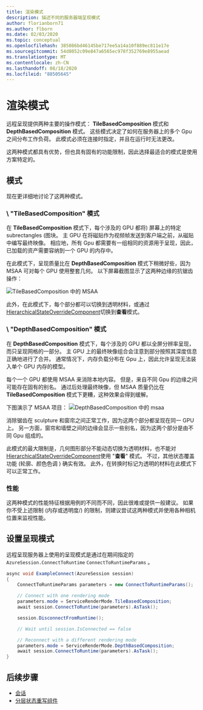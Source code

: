```yaml
---
title: 渲染模式
description: 描述不同的服务器端呈现模式
author: florianborn71
ms.author: flborn
ms.date: 02/03/2020
ms.topic: conceptual
ms.openlocfilehash: 385086bd46145be717ee5a14a10f889ec811e17e
ms.sourcegitcommit: 54d8052c09e847a6565ec978f352769e8955aead
ms.translationtype: MT
ms.contentlocale: zh-CN
ms.lasthandoff: 08/18/2020
ms.locfileid: "88505645"
---
```

# <a name="rendering-modes"></a>渲染模式

远程呈现提供两种主要的操作模式： **TileBasedComposition** 模式和 **DepthBasedComposition** 模式。 这些模式决定了如何在服务器上的多个 Gpu 之间分布工作负荷。 此模式必须在连接时指定，并且在运行时无法更改。

这两种模式都具有优势，但也具有固有的功能限制，因此选择最适合的模式是使用方案特定的。

## <a name="modes"></a>模式

现在更详细地讨论了这两种模式。

### <a name="tilebasedcomposition-mode"></a>\ "TileBasedComposition" 模式

在 **TileBasedComposition** 模式下，每个涉及的 GPU 都将) 屏幕上的特定 subrectangles (图块。 主 GPU 在将磁贴作为视频帧发送到客户端之前，从磁贴中编写最终映像。 相应地，所有 Gpu 都需要有一组相同的资源用于呈现，因此，已加载的资产需要容纳到一个 GPU 的内存中。

在此模式下，呈现质量比在 **DepthBasedComposition** 模式下稍微好些，因为 MSAA 可对每个 GPU 使用整套几何。 以下屏幕截图显示了这两种边缘的抗锯齿操作：

![TileBasedComposition 中的 MSAA](./media/service-render-mode-quality.png)

此外，在此模式下，每个部分都可以切换到透明材料，或通过[HierarchicalStateOverrideComponent](../overview/features/override-hierarchical-state.md)切换到**查看**模式。

### <a name="depthbasedcomposition-mode"></a>\ "DepthBasedComposition" 模式

在 **DepthBasedComposition** 模式下，每个涉及的 GPU 都以全屏分辨率呈现，而只呈现网格的一部分。 主 GPU 上的最终映像组合会注意到部分按照其深度信息正确地进行了合并。 通常情况下，内存负载分布在 Gpu 上，因此允许呈现无法装入单个 GPU 内存的模型。

每个一个 GPU 都使用 MSAA 来消除本地内容。 但是，来自不同 Gpu 的边缘之间可能存在固有的别名。 通过后处理最终映像，但 MSAA 质量仍比在 **TileBasedComposition** 模式下更糟，这种效果会得到缓解。

下图演示了 MSAA 项目： ![ DepthBasedComposition 中的 msaa](./media/service-render-mode-balanced.png)

消除锯齿在 sculpture 和窗帘之间正常工作，因为这两个部分都呈现在同一 GPU 上。 另一方面，窗帘和墙壁之间的边缘会显示一些别名，因为这两个部分是由不同 Gpu 组成的。

此模式的最大限制是，几何图形部分不能动态切换为透明材料，也不能对[HierarchicalStateOverrideComponent](../overview/features/override-hierarchical-state.md)使用 "**查看**" 模式。 不过，其他状态覆盖功能 (轮廓、颜色色调 ) 确实有效。 此外，在转换时标记为透明的材料在此模式下可以正常工作。

### <a name="performance"></a>性能

这两种模式的性能特征根据用例的不同而不同，因此很难或提供一般建议。 如果你不受上述限制 (内存或透明度/) 的限制，则建议尝试这两种模式并使用各种相机位置来监视性能。

## <a name="setting-the-render-mode"></a>设置呈现模式

远程呈现服务器上使用的呈现模式是通过在期间指定的 `AzureSession.ConnectToRuntime` `ConnectToRuntimeParams` 。

```cs
async void ExampleConnect(AzureSession session)
{
    ConnectToRuntimeParams parameters = new ConnectToRuntimeParams();

    // Connect with one rendering mode
    parameters.mode = ServiceRenderMode.TileBasedComposition;
    await session.ConnectToRuntime(parameters).AsTask();

    session.DisconnectFromRuntime();

    // Wait until session.IsConnected == false

    // Reconnect with a different rendering mode
    parameters.mode = ServiceRenderMode.DepthBasedComposition;
    await session.ConnectToRuntime(parameters).AsTask();
}
```

## <a name="next-steps"></a>后续步骤

* [会话](../concepts/sessions.md)
* [分层状态重写组件](../overview/features/override-hierarchical-state.md)
